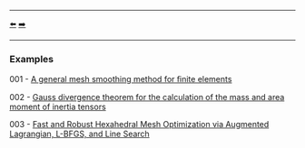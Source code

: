 ***
[⬅️](../README.md "Go up one directory level")
[➡️](../examples/001/README.md "First example")
***

### Examples

001 - [A general mesh smoothing method for ﬁnite elements](https://doi.org/10.1016/j.ﬁnel.2019.01.010)

002 - [Gauss divergence theorem for the calculation of the mass and area moment of inertia tensors](https://doi.org/10.1007/s00707-025-04419-1)

003 - [Fast and Robust Hexahedral Mesh Optimization via Augmented Lagrangian, L-BFGS, and Line Search](https://doi.org/10.48550/arXiv.2410.11656)

